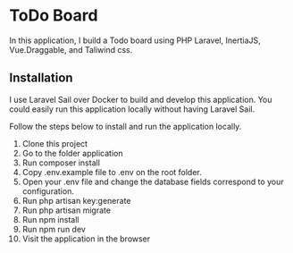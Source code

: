 
# ToDo Board

In this application, I build a Todo board using PHP Laravel, InertiaJS, Vue.Draggable, and Taliwind css.

## Installation

I use Laravel Sail over Docker to build and develop this application. You could easily run this application locally without having Laravel Sail.

Follow the steps below to install and run the application locally.


1. Clone this project
2. Go to the folder application 
3. Run composer install
4. Copy .env.example file to .env on the root folder. 
5. Open your .env file and change the database fields correspond to your configuration.
6. Run php artisan key:generate
7. Run php artisan migrate
8. Run npm install 
9. Run npm run dev 
10. Visit the application in the browser



